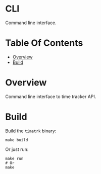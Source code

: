 # CLI
Command line interface.

# Table Of Contents
- [Overview](#overview)
- [Build](#build)

# Overview
Command line interface to time tracker API.

# Build
Build the `timetrk` binary:

```
make build
```

Or just run:

```
make run
# Or
make
```

